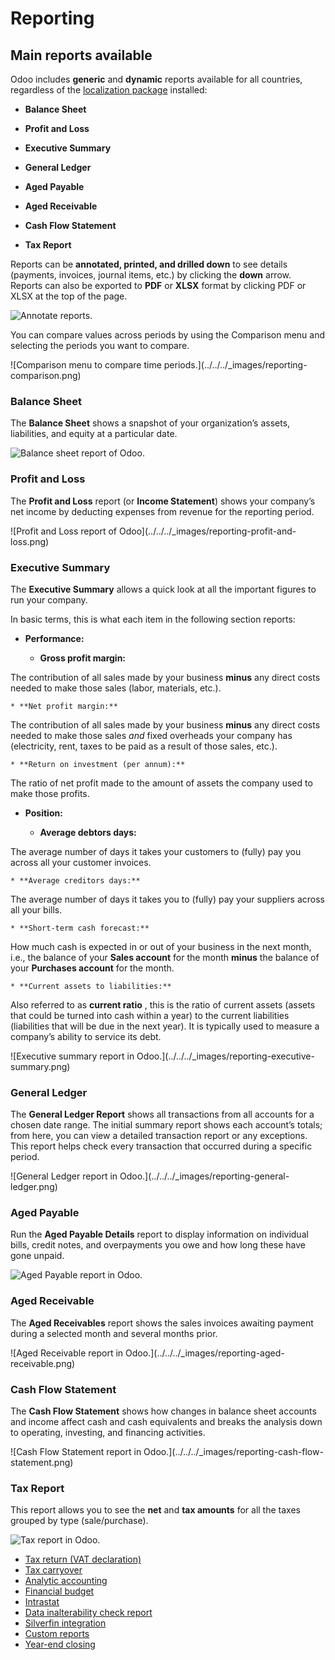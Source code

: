 # Reporting

## Main reports available

Odoo includes **generic** and **dynamic** reports available for all countries,
regardless of the [localization package](../fiscal_localizations.html)
installed:

  * **Balance Sheet**

  * **Profit and Loss**

  * **Executive Summary**

  * **General Ledger**

  * **Aged Payable**

  * **Aged Receivable**

  * **Cash Flow Statement**

  * **Tax Report**

Reports can be **annotated, printed, and drilled down** to see details
(payments, invoices, journal items, etc.) by clicking the **down** arrow.
Reports can also be exported to **PDF** or **XLSX** format by clicking PDF or
XLSX at the top of the page.

![Annotate reports.](../../../_images/reporting-annotate.png)

You can compare values across periods by using the Comparison menu and
selecting the periods you want to compare.

![Comparison menu to compare time periods.](../../../_images/reporting-
comparison.png)

### Balance Sheet

The **Balance Sheet** shows a snapshot of your organization’s assets,
liabilities, and equity at a particular date.

![Balance sheet report of Odoo.](../../../_images/reporting-balance-sheet.png)

### Profit and Loss

The **Profit and Loss** report (or **Income Statement**) shows your company’s
net income by deducting expenses from revenue for the reporting period.

![Profit and Loss report of Odoo](../../../_images/reporting-profit-and-
loss.png)

### Executive Summary

The **Executive Summary** allows a quick look at all the important figures to
run your company.

In basic terms, this is what each item in the following section reports:

  * **Performance:**
    
    * **Gross profit margin:**
    

The contribution of all sales made by your business **minus** any direct costs
needed to make those sales (labor, materials, etc.).

    * **Net profit margin:**
    

The contribution of all sales made by your business **minus** any direct costs
needed to make those sales _and_ fixed overheads your company has
(electricity, rent, taxes to be paid as a result of those sales, etc.).

    * **Return on investment (per annum):**
    

The ratio of net profit made to the amount of assets the company used to make
those profits.

  * **Position:**
    
    * **Average debtors days:**
    

The average number of days it takes your customers to (fully) pay you across
all your customer invoices.

    * **Average creditors days:**
    

The average number of days it takes you to (fully) pay your suppliers across
all your bills.

    * **Short-term cash forecast:**
    

How much cash is expected in or out of your business in the next month, i.e.,
the balance of your **Sales account** for the month **minus** the balance of
your **Purchases account** for the month.

    * **Current assets to liabilities:**
    

Also referred to as **current ratio** , this is the ratio of current assets
(assets that could be turned into cash within a year) to the current
liabilities (liabilities that will be due in the next year). It is typically
used to measure a company’s ability to service its debt.

![Executive summary report in Odoo.](../../../_images/reporting-executive-
summary.png)

### General Ledger

The **General Ledger Report** shows all transactions from all accounts for a
chosen date range. The initial summary report shows each account’s totals;
from here, you can view a detailed transaction report or any exceptions. This
report helps check every transaction that occurred during a specific period.

![General Ledger report in Odoo.](../../../_images/reporting-general-
ledger.png)

### Aged Payable

Run the **Aged Payable Details** report to display information on individual
bills, credit notes, and overpayments you owe and how long these have gone
unpaid.

![Aged Payable report in Odoo.](../../../_images/reporting-aged-payable.png)

### Aged Receivable

The **Aged Receivables** report shows the sales invoices awaiting payment
during a selected month and several months prior.

![Aged Receivable report in Odoo.](../../../_images/reporting-aged-
receivable.png)

### Cash Flow Statement

The **Cash Flow Statement** shows how changes in balance sheet accounts and
income affect cash and cash equivalents and breaks the analysis down to
operating, investing, and financing activities.

![Cash Flow Statement report in Odoo.](../../../_images/reporting-cash-flow-
statement.png)

### Tax Report

This report allows you to see the **net** and **tax amounts** for all the
taxes grouped by type (sale/purchase).

![Tax report in Odoo.](../../../_images/reporting-tax-report.png)

  * [Tax return (VAT declaration)](reporting/tax_returns.html)
  * [Tax carryover](reporting/tax_carryover.html)
  * [Analytic accounting](reporting/analytic_accounting.html)
  * [Financial budget](reporting/budget.html)
  * [Intrastat](reporting/intrastat.html)
  * [Data inalterability check report](reporting/data_inalterability.html)
  * [Silverfin integration](reporting/silverfin.html)
  * [Custom reports](reporting/customize.html)
  * [Year-end closing](reporting/year_end.html)

